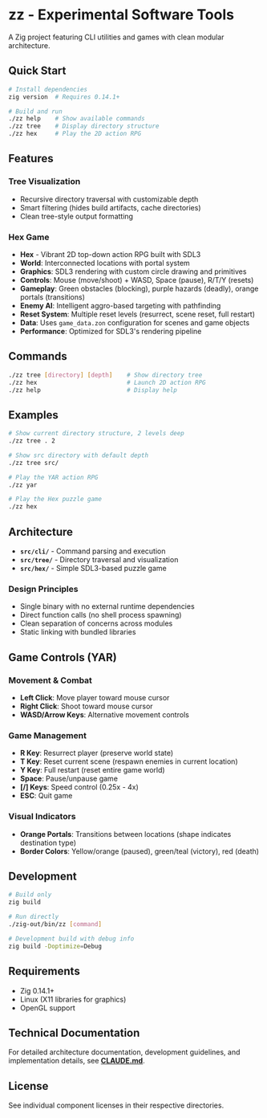 # zz - Experimental Software Tools

A Zig project featuring CLI utilities and games with clean modular architecture.

## Quick Start

```bash
# Install dependencies
zig version  # Requires 0.14.1+

# Build and run
./zz help    # Show available commands
./zz tree    # Display directory structure  
./zz hex     # Play the 2D action RPG
```

## Features

### Tree Visualization
- Recursive directory traversal with customizable depth
- Smart filtering (hides build artifacts, cache directories)
- Clean tree-style output formatting

### Hex Game
- **Hex** - Vibrant 2D top-down action RPG built with SDL3
- **World**: Interconnected locations with portal system
- **Graphics**: SDL3 rendering with custom circle drawing and primitives
- **Controls**: Mouse (move/shoot) + WASD, Space (pause), R/T/Y (resets)
- **Gameplay**: Green obstacles (blocking), purple hazards (deadly), orange portals (transitions)
- **Enemy AI**: Intelligent aggro-based targeting with pathfinding
- **Reset System**: Multiple reset levels (resurrect, scene reset, full restart)
- **Data**: Uses `game_data.zon` configuration for scenes and game objects
- **Performance**: Optimized for SDL3's rendering pipeline

## Commands

```bash
./zz tree [directory] [depth]    # Show directory tree
./zz hex                         # Launch 2D action RPG
./zz help                        # Display help
```

## Examples

```bash
# Show current directory structure, 2 levels deep
./zz tree . 2

# Show src directory with default depth  
./zz tree src/

# Play the YAR action RPG
./zz yar

# Play the Hex puzzle game
./zz hex
```

## Architecture

- **`src/cli/`** - Command parsing and execution
- **`src/tree/`** - Directory traversal and visualization  
- **`src/hex/`** - Simple SDL3-based puzzle game

### Design Principles
- Single binary with no external runtime dependencies
- Direct function calls (no shell process spawning)
- Clean separation of concerns across modules
- Static linking with bundled libraries

## Game Controls (YAR)

### Movement & Combat
- **Left Click**: Move player toward mouse cursor
- **Right Click**: Shoot toward mouse cursor  
- **WASD/Arrow Keys**: Alternative movement controls

### Game Management
- **R Key**: Resurrect player (preserve world state)
- **T Key**: Reset current scene (respawn enemies in current location)
- **Y Key**: Full restart (reset entire game world)
- **Space**: Pause/unpause game
- **[/] Keys**: Speed control (0.25x - 4x)
- **ESC**: Quit game

### Visual Indicators
- **Orange Portals**: Transitions between locations (shape indicates destination type)
- **Border Colors**: Yellow/orange (paused), green/teal (victory), red (death)

## Development

```bash
# Build only
zig build

# Run directly  
./zig-out/bin/zz [command]

# Development build with debug info
zig build -Doptimize=Debug
```

## Requirements

- Zig 0.14.1+
- Linux (X11 libraries for graphics)
- OpenGL support

## Technical Documentation

For detailed architecture documentation, development guidelines, and implementation details, see **[CLAUDE.md](CLAUDE.md)**.

## License

See individual component licenses in their respective directories.